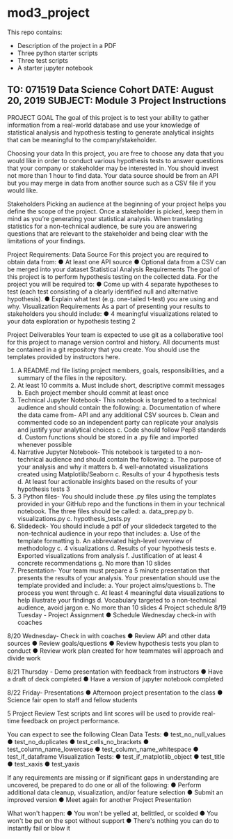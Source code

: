 # mod3_project

This repo contains:
* Description of the project in a PDF
* Three python starter scripts
* Three test scripts
* A starter jupyter notebook

TO: 071519 Data Science Cohort
DATE: August 20, 2019
SUBJECT: Module 3 Project Instructions
-------------------------------------------------------------------------------------------------------------------------------
PROJECT GOAL
The goal of this project is to test your ability to gather information from a real-world database
and use your knowledge of statistical analysis and hypothesis testing to generate analytical
insights that can be meaningful to the company/stakeholder.

Choosing your data
In this project, you are free to choose any data that you would like in order to conduct various
hypothesis tests to answer questions that your company or stakeholder may be interested in.
You should invest not more than 1 hour to find data. Your data source should be from an API
but you may merge in data from another source such as a CSV file if you would like.

Stakeholders
Picking an audience at the beginning of your project helps you define the scope of the project.
Once a stakeholder is picked, keep them in mind as you’re generating your statistical analysis.
When translating statistics for a non-technical audience, be sure you are answering questions
that are relevant to the stakeholder and being clear with the limitations of your findings.

Project Requirements:
Data Source
For this project you are required to obtain data from:
● At least one API source
● Optional data from a CSV can be merged into your dataset
Statistical Analysis Requirements
The goal of this project is to perform hypothesis testing on the collected data. For the project
you will be required to:
● Come up with 4 separate hypotheses to test (each test consisting of a clearly identified
null and alternative hypothesis).
● Explain what test (e.g. one-tailed t-test) you are using and why.
Visualization Requirements
As a part of presenting your results to stakeholders you should include:
● 4 meaningful visualizations related to your data exploration or hypothesis testing
2


Project Deliverables
Your team is expected to use git as a collaborative tool for this project to manage
version control and history. All documents must be contained in a git repository that you
create. You should use the templates provided by instructors here.
1. A README.md file listing project members, goals, responsibilities, and a
summary of the files in the repository.
2. At least 10 commits
a. Must include short, descriptive commit messages
b. Each project member should commit at least once
3. Technical Jupyter Notebook- This notebook is targeted to a technical audience
and should contain the following:
a. Documentation of where the data came from- API and any additional CSV
sources
b. Clean and commented code so an independent party can replicate your
analysis and justify your analytical choices
c. Code should follow Pep8 standards
d. Custom functions should be stored in a .py file and imported whenever
possible
4. Narrative Jupyter Notebook- This notebook is targeted to a non-technical
audience and should contain the following:
a. The purpose of your analysis and why it matters
b. 4 well-annotated visualizations created using Matplotlib/Seaborn
c. Results of your 4 hypothesis tests
d. At least four actionable insights based on the results of your hypothesis
tests
3
5. 3 Python files- You should include these .py files using the templates provided in
your GitHub repo and the functions in them in your technical notebook. The
three files should be called:
a. data_prep.py
b. visualizations.py
c. hypothesis_tests.py
6. Slidedeck- You should include a pdf of your slidedeck targeted to the
non-technical audience in your repo that includes:
a. Use of the template formatting
b. An abbreviated high-level overview of methodology
c. 4 visualizations
d. Results of your hypothesis tests
e. Exported visualizations from analysis
f. Justification of at least 4 concrete recommendations
g. No more than 10 slides
7. Presentation- Your team must prepare a 5 minute presentation that presents the
results of your analysis. Your presentation should use the template provided and
include:
a. Your project aims/questions
b. The process you went through
c. At least 4 meaningful data visualizations to help illustrate your findings
d. Vocabulary targeted to a non-technical audience, avoid jargon
e. No more than 10 slides
4
Project schedule
8/19 Tuesday - Project Assignment
● Schedule Wednesday check-in with coaches

8/20 Wednesday- Check in with coaches
● Review API and other data sources
● Review goals/questions
● Review hypothesis tests you plan to conduct
● Review work plan created for how teammates will approach and divide work

8/21 Thursday - Demo presentation with feedback from instructors
● Have a draft of deck completed
● Have a version of jupyter notebook completed

8/22 Friday- Presentations
● Afternoon project presentation to the class
● Science fair open to staff and fellow students


5
Project Review
Test scripts and lint scores will be used to provide real-time feedback on project
performance. 

You can expect to see the following
Clean Data Tests:
● test_no_null_values
● test_no_duplicates
● test_cells_no_brackets
● test_column_name_lowercase
● test_column_name_whitespace
● test_if_dataframe
Visualization Tests:
● test_if_matplotlib_object
● test_title
● test_xaxis
● test_yaxis

If any requirements are missing or if significant gaps in understanding are uncovered,
be prepared to do one or all of the following:
● Perform additional data cleanup, visualization, and/or feature selection
● Submit an improved version
● Meet again for another Project Presentation

What won't happen:
● You won't be yelled at, belittled, or scolded
● You won't be put on the spot without support
● There's nothing you can do to instantly fail or blow it
